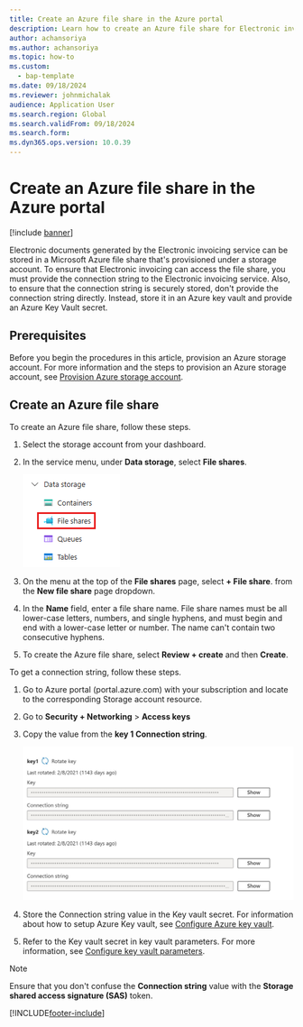 ```yaml
---
title: Create an Azure file share in the Azure portal
description: Learn how to create an Azure file share for Electronic invoicing, including a step-by-step process for storing connection string in Key Vault.
author: achansoriya
ms.author: achansoriya
ms.topic: how-to
ms.custom: 
  - bap-template
ms.date: 09/18/2024
ms.reviewer: johnmichalak
audience: Application User
ms.search.region: Global
ms.search.validFrom: 09/18/2024
ms.search.form: 
ms.dyn365.ops.version: 10.0.39
---
```


# Create an Azure file share in the Azure portal 

[!include [banner](../../includes/banner.md)]

Electronic documents generated by the Electronic invoicing service can be stored in a Microsoft Azure file share that's provisioned under a storage account. To ensure that Electronic invoicing can access the file share, you must provide the connection string to the Electronic invoicing service. Also, to ensure that the connection string is securely stored, don't provide the connection string directly. Instead, store it in an Azure key vault and provide an Azure Key Vault secret.

## Prerequisites

Before you begin the procedures in this article, provision an Azure storage account. For more information and the steps to provision an Azure storage account, see [Provision Azure storage account](../global/gs-e-invoicing-create-azure-storage-account-azure-portal.md).

## Create an Azure file share

To create an Azure file share, follow these steps.

1. Select the storage account from your dashboard.
1. In the service menu, under **Data storage**, select **File shares**.

    ![Azure file share.](../media/create-file-share.png) 

1. On the menu at the top of the **File shares** page, select **+ File share**. from the **New file share** page dropdown.
1. In the **Name** field, enter a file share name. File share names must be all lower-case letters, numbers, and single hyphens, and must begin and end with a lower-case letter or number. The name can't contain two consecutive hyphens.
1. To create the Azure file share, select **Review + create** and then **Create**.


To get a connection string, follow these steps.

1. Go to Azure portal (portal.azure.com) with your subscription and locate to the corresponding Storage account resource.
1. Go to **Security + Networking** > **Access keys**
1. Copy the value from the **key 1 Connection string**.

   ![Azure file share connection string.](../media/azure-file-share-connection-string.png)
   
1. Store the Connection string value in the Key vault secret. For information about how to setup Azure Key vault, see [Configure Azure key vault](../global/gs-e-invoicing-create-azure-key-vault-azure-portal.md).
1. Refer to the Key vault secret in key vault parameters. For more information, see [Configure key vault parameters](../global/gs-e-invoicing-set-up-parameters.md).
 

> [!NOTE]
> Ensure that you don't confuse the **Connection string** value with the **Storage shared access signature (SAS)** token.

[!INCLUDE[footer-include](../../../includes/footer-banner.md)]
